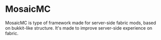 # MosaicMC
MosaicMC is type of framework made for server-side fabric mods, based on bukkit-like structure. It's made to improve server-side experience on fabric.
